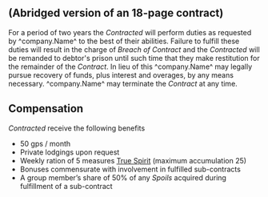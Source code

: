 ## (Abridged version of an 18-page contract)
For a period of two years the *Contracted* will perform duties as requested by ^company.Name^ to the best of their abilities. Failure to fulfill these duties will result in the charge of *Breach of Contract* and the *Contracted* will be remanded to debtor's prison until such time that they make restitution for the remainder of the *Contract*. In lieu of this ^company.Name^ may legally pursue recovery of funds, plus interest and overages, by any means necessary. ^company.Name^ may terminate the *Contract* at any time.

## Compensation
*Contracted* receive the following benefits

* 50 gps / month
* Private lodgings upon request
* Weekly ration of 5 measures [True Spirit](./^prices.MarkdownName^) (maximum accumulation 25)
* Bonuses commensurate with involvement in fulfilled sub-contracts
* A group member’s share of 50% of any *Spoils* acquired during fulfillment of a sub-contract
